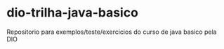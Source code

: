 # dio-trilha-java-basico
Repositorio para exemplos/teste/exercicios do curso de java basico pela DIO
